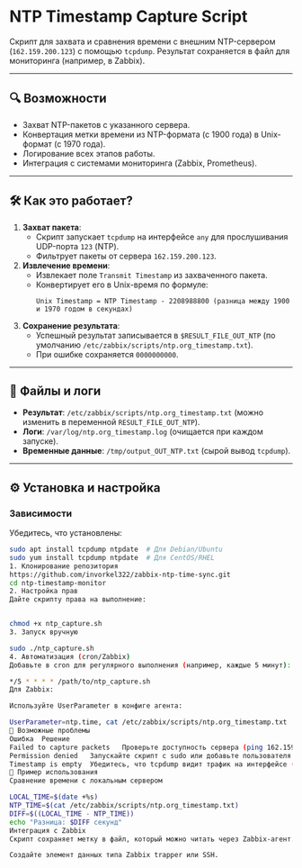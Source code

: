 # NTP Timestamp Capture Script  

Скрипт для захвата и сравнения времени с внешним NTP-сервером (`162.159.200.123`) с помощью `tcpdump`. Результат сохраняется в файл для мониторинга (например, в Zabbix).  

---

## **🔍 Возможности**  
- Захват NTP-пакетов с указанного сервера.  
- Конвертация метки времени из NTP-формата (с 1900 года) в Unix-формат (с 1970 года).  
- Логирование всех этапов работы.  
- Интеграция с системами мониторинга (Zabbix, Prometheus).  

---

## **🛠️ Как это работает?**  
1. **Захват пакета**:  
   - Скрипт запускает `tcpdump` на интерфейсе `any` для прослушивания UDP-порта `123` (NTP).  
   - Фильтрует пакеты от сервера `162.159.200.123`.  
2. **Извлечение времени**:  
   - Извлекает поле `Transmit Timestamp` из захваченного пакета.  
   - Конвертирует его в Unix-время по формуле:  
     ```plaintext
     Unix Timestamp = NTP Timestamp - 2208988800 (разница между 1900 и 1970 годом в секундах)
     ```  
3. **Сохранение результата**:  
   - Успешный результат записывается в `$RESULT_FILE_OUT_NTP` (по умолчанию `/etc/zabbix/scripts/ntp.org_timestamp.txt`).  
   - При ошибке сохраняется `0000000000`.  

---

## **📂 Файлы и логи**  
- **Результат**: `/etc/zabbix/scripts/ntp.org_timestamp.txt` (можно изменить в переменной `RESULT_FILE_OUT_NTP`).  
- **Логи**: `/var/log/ntp.org_timestamp.log` (очищается при каждом запуске).  
- **Временные данные**: `/tmp/output_OUT_NTP.txt` (сырой вывод `tcpdump`).  

---

## **⚙️ Установка и настройка**  
### **Зависимости**  
Убедитесь, что установлены:  
```bash
sudo apt install tcpdump ntpdate  # Для Debian/Ubuntu
sudo yum install tcpdump ntpdate  # Для CentOS/RHEL
1. Клонирование репозитория
https://github.com/invorkel322/zabbix-ntp-time-sync.git
cd ntp-timestamp-monitor
2. Настройка прав
Дайте скрипту права на выполнение:


chmod +x ntp_capture.sh
3. Запуск вручную

sudo ./ntp_capture.sh
4. Автоматизация (cron/Zabbix)
Добавьте в cron для регулярного выполнения (например, каждые 5 минут):

*/5 * * * * /path/to/ntp_capture.sh
Для Zabbix:

Используйте UserParameter в конфиге агента:

UserParameter=ntp.time, cat /etc/zabbix/scripts/ntp.org_timestamp.txt
🚨 Возможные проблемы
Ошибка	Решение
Failed to capture packets	Проверьте доступность сервера (ping 162.159.200.123) и правила фаервола.
Permission denied	Запускайте скрипт с sudo или добавьте пользователя в группу tcpdump.
Timestamp is empty	Убедитесь, что tcpdump видит трафик на интерфейсе (попробуйте указать конкретный интерфейс вместо any).
📌 Пример использования
Сравнение времени с локальным сервером

LOCAL_TIME=$(date +%s)
NTP_TIME=$(cat /etc/zabbix/scripts/ntp.org_timestamp.txt)
DIFF=$((LOCAL_TIME - NTP_TIME))
echo "Разница: $DIFF секунд"
Интеграция с Zabbix
Скрипт сохраняет метку в файл, который можно читать через Zabbix-агент.

Создайте элемент данных типа Zabbix trapper или SSH.
